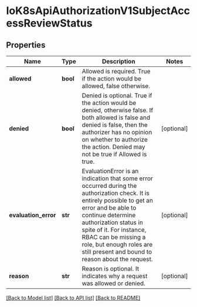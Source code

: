 # IoK8sApiAuthorizationV1SubjectAccessReviewStatus

## Properties
Name | Type | Description | Notes
------------ | ------------- | ------------- | -------------
**allowed** | **bool** | Allowed is required. True if the action would be allowed, false otherwise. | 
**denied** | **bool** | Denied is optional. True if the action would be denied, otherwise false. If both allowed is false and denied is false, then the authorizer has no opinion on whether to authorize the action. Denied may not be true if Allowed is true. | [optional] 
**evaluation_error** | **str** | EvaluationError is an indication that some error occurred during the authorization check. It is entirely possible to get an error and be able to continue determine authorization status in spite of it. For instance, RBAC can be missing a role, but enough roles are still present and bound to reason about the request. | [optional] 
**reason** | **str** | Reason is optional.  It indicates why a request was allowed or denied. | [optional] 

[[Back to Model list]](../README.md#documentation-for-models) [[Back to API list]](../README.md#documentation-for-api-endpoints) [[Back to README]](../README.md)

